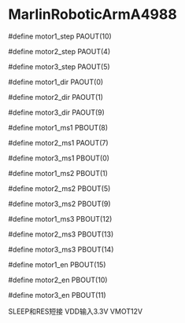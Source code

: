 # MarlinRoboticArmA4988

#define motor1_step  PAOUT(10)

#define motor2_step  PAOUT(4)

#define motor3_step  PAOUT(5)


#define motor1_dir  PAOUT(0)

#define motor2_dir  PAOUT(1)

#define motor3_dir  PAOUT(9)


#define motor1_ms1  PBOUT(8)

#define motor2_ms1  PAOUT(7)

#define motor3_ms1  PBOUT(0)


#define motor1_ms2  PBOUT(1)

#define motor2_ms2  PBOUT(5)

#define motor3_ms2  PBOUT(9)


#define motor1_ms3  PBOUT(12)

#define motor2_ms3  PBOUT(13)

#define motor3_ms3  PBOUT(14)


#define motor1_en  PBOUT(15)

#define motor2_en  PBOUT(10)

#define motor3_en  PBOUT(11)

SLEEP和RES短接   VDD输入3.3V  VMOT12V
